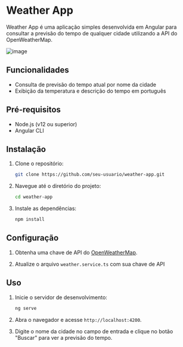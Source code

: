 # Weather App

Weather App é uma aplicação simples desenvolvida em Angular para consultar a previsão do tempo de qualquer cidade utilizando a API do OpenWeatherMap.

![image](https://github.com/user-attachments/assets/aa7e0a3c-6c69-430e-9e66-cdee95a53ca8)


## Funcionalidades

- Consulta de previsão do tempo atual por nome da cidade
- Exibição da temperatura e descrição do tempo em português

## Pré-requisitos

- Node.js (v12 ou superior)
- Angular CLI

## Instalação

1. Clone o repositório:

    ```bash
    git clone https://github.com/seu-usuario/weather-app.git
    ```

2. Navegue até o diretório do projeto:

    ```bash
    cd weather-app
    ```

3. Instale as dependências:

    ```bash
    npm install
    ```

## Configuração

1. Obtenha uma chave de API do [OpenWeatherMap](https://openweathermap.org/api).

2. Atualize o arquivo `weather.service.ts` com sua chave de API

## Uso

1. Inicie o servidor de desenvolvimento:

    ```bash
    ng serve
    ```

2. Abra o navegador e acesse `http://localhost:4200`.

3. Digite o nome da cidade no campo de entrada e clique no botão "Buscar" para ver a previsão do tempo.


